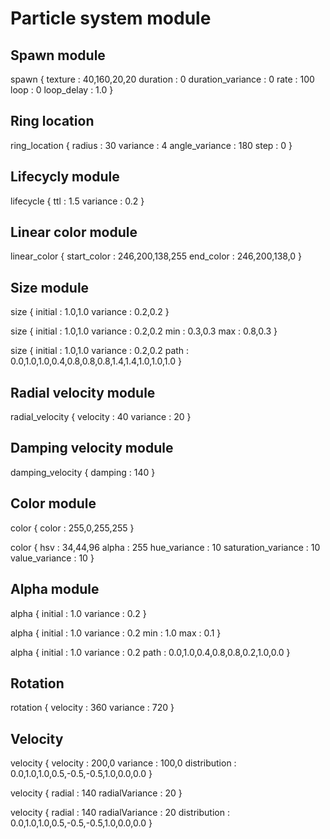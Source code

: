 # Particle system module

## Spawn module 

spawn { 
	texture : 40,160,20,20
    duration : 0
    duration_variance : 0
    rate : 100 
    loop : 0
    loop_delay : 1.0
}

## Ring location

ring_location {
    radius : 30
    variance : 4
    angle_variance : 180
    step : 0
}

## Lifecycly module

lifecycle { 
    ttl : 1.5
    variance : 0.2
}

## Linear color module

linear_color { 
    start_color : 246,200,138,255
    end_color : 246,200,138,0
}

## Size module

size { 
	initial : 1.0,1.0
	variance : 0.2,0.2
}

size { 
	initial : 1.0,1.0
	variance : 0.2,0.2
    min : 0.3,0.3
    max : 0.8,0.3
}

size { 
	initial : 1.0,1.0
	variance : 0.2,0.2
    path : 0.0,1.0,1.0,0.4,0.8,0.8,0.8,1.4,1.4,1.0,1.0,1.0
}

## Radial velocity module 

radial_velocity {
	velocity : 40
	variance : 20
}

## Damping velocity module

damping_velocity {
	damping : 140
}

## Color module

color {
	color : 255,0,255,255
}

color {
	hsv : 34,44,96
	alpha : 255
	hue_variance : 10
	saturation_variance : 10
	value_variance : 10
}

## Alpha module

alpha {
	initial : 1.0
	variance : 0.2
}

alpha {
	initial : 1.0
	variance : 0.2
	min : 1.0
	max : 0.1
}

alpha {
	initial : 1.0
	variance : 0.2
	path : 0.0,1.0,0.4,0.8,0.8,0.2,1.0,0.0
}

## Rotation

rotation {
	velocity : 360
	variance : 720
}

## Velocity 

velocity {
	velocity : 200,0
	variance : 100,0
	distribution : 0.0,1.0,1.0,0.5,-0.5,-0.5,1.0,0.0,0.0
}

velocity {
	radial : 140
	radialVariance : 20
}

velocity {
	radial : 140
	radialVariance : 20
	distribution : 0.0,1.0,1.0,0.5,-0.5,-0.5,1.0,0.0,0.0
}